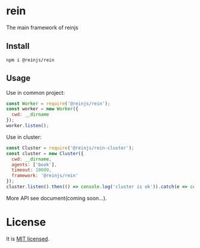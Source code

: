 # rein

The main framework of reinjs

## Install

```shell
npm i @reinjs/rein
```

## Usage

Use in common project:

```javascript
const Worker = require('@reinjs/rein');
const worker = new Worker({
  cwd: __dirname
});
worker.listen();
```

Use in cluster:

```javascript
const Cluster = require('@reinjs/rein-cluster');
const cluster = new Cluster({
  cwd: __dirname,
  agents: ['book'],
  timeout: 10000,
  framework: '@reinjs/rein'
});
cluster.listen().then(() => console.log('cluster is ok')).catch(e => console.error(e));
```

More API see document(coming soon...).

# License

It is [MIT licensed](https://opensource.org/licenses/MIT).